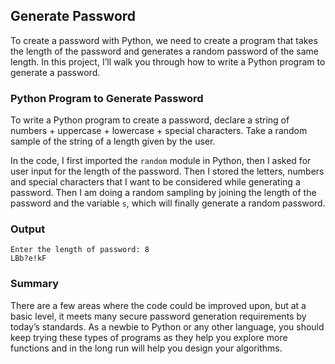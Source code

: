 ## Generate Password

To create a password with Python, we need to create a program that takes the length of the password and generates a random password of the same length. In this project, I’ll walk you through how to write a Python program to generate a password.

### Python Program to Generate Password

To write a Python program to create a password, declare a string of numbers + uppercase + lowercase + special characters. Take a random sample of the string of a length given by the user.

In the code, I first imported the `random` module in Python, then I asked for user input for the length of the password. Then I stored the letters, numbers and special characters that I want to be considered while generating a password. Then I am doing a random sampling by joining the length of the password and the variable `s`, which will finally generate a random password.

### Output

```
Enter the length of password: 8
LBb?e!kF
```

### Summary

There are a few areas where the code could be improved upon, but at a basic level, it meets many secure password generation requirements by today’s standards. As a newbie to Python or any other language, you should keep trying these types of programs as they help you explore more functions and in the long run will help you design your algorithms.